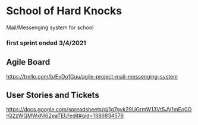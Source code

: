# School of Hard Knocks
Mail/Messenging system for school

### first sprint ended 3/4/2021

## Agile Board

https://trello.com/b/EvDo1Guu/agile-project-mail-messenging-system

## User Stories and Tickets

https://docs.google.com/spreadsheets/d/1g7gvk29UGrmW13Vt5JV1mEo0OrQ2zWQMWxNl62paTEU/edit#gid=1386834576
